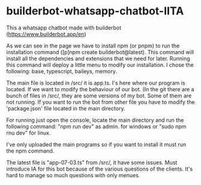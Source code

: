# builderbot-whatsapp-chatbot-IITA
This a whatsapp chatbot made with builderbot (https://www.builderbot.app/en) 

As we can see in the page we have to install npm (or pnpm) to run the installation command ([p]npm create builderbot@latest). This command will install all the dependencies and extensions that we need for later.
Running this command will deploy a little menu to modify our installation. I chose the following: base, typescript, baileys, memory.

The main file is located in /src/ it is app.ts. I's here where our program is located. If we want to modify the behaviour of our bot.
(In the git there are a bunch of files in /src/, they are some versions of my bot. Some of them are not running.
If you want to run the bot from other file you have to modify the 'package.json' file located in the main directory.

For running just open the console, locate the main directory and run the following command: "npm run dev" as admin. for windows or "sudo npm rnu dev" for linux.

I've only uploaded the main programs so if you want to install it must run the npm command.

The latest file is "app-07-03.ts" from /src/, it have some issues. Must introduce IA for this bot because of the various questions of the clients. It's hard to manage so much questions with only menues.  
